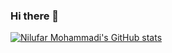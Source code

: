 ### Hi there 👋

[![Nilufar Mohammadi's GitHub stats](https://github-readme-stats.vercel.app/api?username=NilufarMohammadi1)](https://github.com/anuraghazra/github-readme-stats&show_icons=true&theme=tokyonight)
